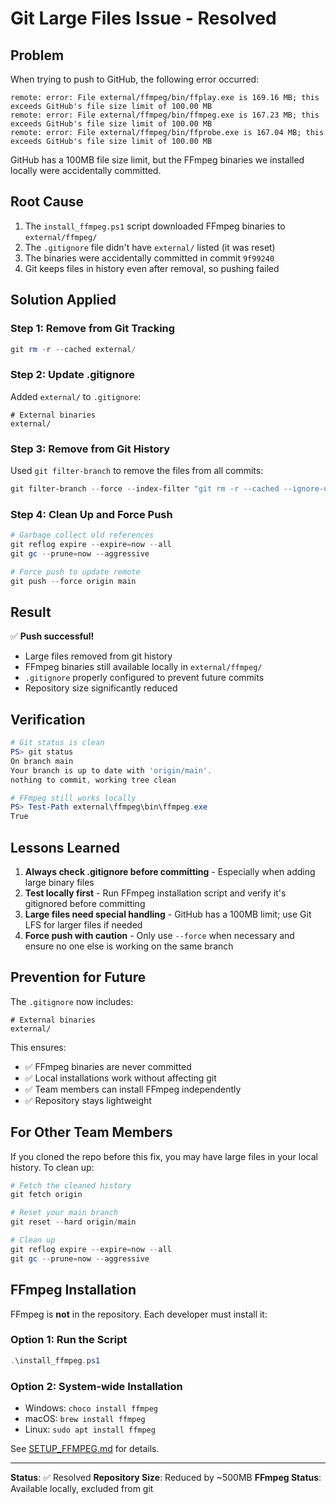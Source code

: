 # Git Large Files Issue - Resolved

## Problem

When trying to push to GitHub, the following error occurred:

```
remote: error: File external/ffmpeg/bin/ffplay.exe is 169.16 MB; this exceeds GitHub's file size limit of 100.00 MB
remote: error: File external/ffmpeg/bin/ffmpeg.exe is 167.23 MB; this exceeds GitHub's file size limit of 100.00 MB
remote: error: File external/ffmpeg/bin/ffprobe.exe is 167.04 MB; this exceeds GitHub's file size limit of 100.00 MB
```

GitHub has a 100MB file size limit, but the FFmpeg binaries we installed locally were accidentally committed.

## Root Cause

1. The `install_ffmpeg.ps1` script downloaded FFmpeg binaries to `external/ffmpeg/`
2. The `.gitignore` file didn't have `external/` listed (it was reset)
3. The binaries were accidentally committed in commit `9f99240`
4. Git keeps files in history even after removal, so pushing failed

## Solution Applied

### Step 1: Remove from Git Tracking
```powershell
git rm -r --cached external/
```

### Step 2: Update .gitignore
Added `external/` to `.gitignore`:
```gitignore
# External binaries
external/
```

### Step 3: Remove from Git History
Used `git filter-branch` to remove the files from all commits:
```powershell
git filter-branch --force --index-filter "git rm -r --cached --ignore-unmatch external/" --prune-empty --tag-name-filter cat -- --all
```

### Step 4: Clean Up and Force Push
```powershell
# Garbage collect old references
git reflog expire --expire=now --all
git gc --prune=now --aggressive

# Force push to update remote
git push --force origin main
```

## Result

✅ **Push successful!**
- Large files removed from git history
- FFmpeg binaries still available locally in `external/ffmpeg/`
- `.gitignore` properly configured to prevent future commits
- Repository size significantly reduced

## Verification

```powershell
# Git status is clean
PS> git status
On branch main
Your branch is up to date with 'origin/main'.
nothing to commit, working tree clean

# FFmpeg still works locally
PS> Test-Path external\ffmpeg\bin\ffmpeg.exe
True
```

## Lessons Learned

1. **Always check .gitignore before committing** - Especially when adding large binary files
2. **Test locally first** - Run FFmpeg installation script and verify it's gitignored before committing
3. **Large files need special handling** - GitHub has a 100MB limit; use Git LFS for larger files if needed
4. **Force push with caution** - Only use `--force` when necessary and ensure no one else is working on the same branch

## Prevention for Future

The `.gitignore` now includes:
```gitignore
# External binaries
external/
```

This ensures:
- ✅ FFmpeg binaries are never committed
- ✅ Local installations work without affecting git
- ✅ Team members can install FFmpeg independently
- ✅ Repository stays lightweight

## For Other Team Members

If you cloned the repo before this fix, you may have large files in your local history. To clean up:

```powershell
# Fetch the cleaned history
git fetch origin

# Reset your main branch
git reset --hard origin/main

# Clean up
git reflog expire --expire=now --all
git gc --prune=now --aggressive
```

## FFmpeg Installation

FFmpeg is **not** in the repository. Each developer must install it:

### Option 1: Run the Script
```powershell
.\install_ffmpeg.ps1
```

### Option 2: System-wide Installation
- Windows: `choco install ffmpeg`
- macOS: `brew install ffmpeg`  
- Linux: `sudo apt install ffmpeg`

See [SETUP_FFMPEG.md](SETUP_FFMPEG.md) for details.

---

**Status**: ✅ Resolved
**Repository Size**: Reduced by ~500MB
**FFmpeg Status**: Available locally, excluded from git
